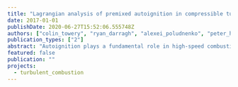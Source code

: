 ```yaml
---
title: "Lagrangian analysis of premixed autoignition in compressible turbulence"
date: 2017-01-01
publishDate: 2020-06-27T15:52:06.555748Z
authors: ["colin_towery", "ryan_darragh", "alexei_poludnenko", "peter_hamlington"]
publication_types: ["2"]
abstract: "Autoignition plays a fundamental role in high-speed combustion systems, such as scramjet engines, where combustion occurs at large Karlovitz numbers and the turbulence can be highly compressible, with turbulence Mach numbers Mat textgreater 0.1. The effects of compressible turbulence on the ignition delay time and intermittency of autoignition in high-speed combustion are investigated here using direct numerical simulations of three-dimensional, reactive, homogeneous isotropic turbulence with single-step Arrhenius reaction kinetics. Probability distributions of the fuel massfraction and reaction rate reveal large increases in intermittency and small-scale structure between the linear and non-linear compressibility regimes, with eddy shocklets appearing at Mat textgreater 0.4. Detailed time histories of ﬂuid parcel pathlines are analyzed in the Lagrangian reference frame for Mat = 0.2, 0.4, and 0.6. Results indicate that at the turbulence Mach numbers expected in scramjet engines, compressibility signiﬁcantly shortens ignition delay time, and both subsonic and supersonic spontaneous autoignition waves can be formed simultaneously in both the linear and non-linear compressibility regimes."
featured: false
publication: ""
projects:
  - turbulent_combustion
---
```


